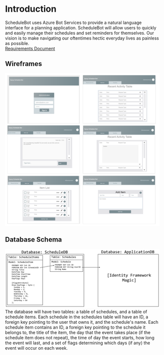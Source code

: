 # Introduction 
ScheduleBot uses Azure Bot Services to provide a natural language interface for a planning application. ScheduleBot will allow users to quickly and easily manage their schedules and set reminders for themselves. Our vision is to make navigating our oftentimes hectic everyday lives as painless as possible.  
[Requirements Document](/Requirements.md)

## Wireframes
![Wireframe](/AllWireFrames.PNG)

## Database Schema
![Database Schema](/DBSchema.png)
The database will have two tables: a table of schedules, and a table of schedule items. Each schedule in the schedules table will have an ID, a foreign key pointing to the user that owns it, and the schedule's name. Each schedule item contains an ID, a foreign key pointing to the schedule it belongs to, the title of the item, the day that the event takes place (if the schedule item does not repeat), the time of day the event starts, how long the event will last, and a set of flags determining which days (if any) the event will occur on each week.